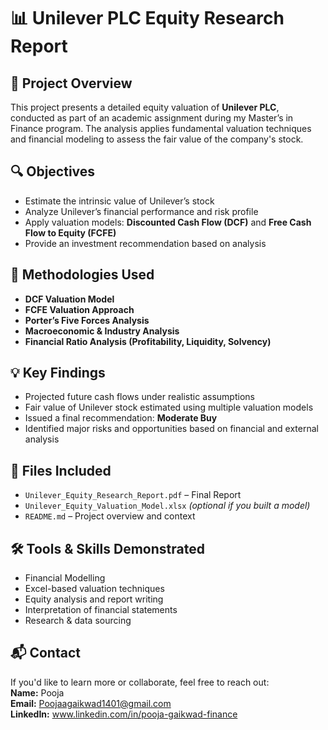 
# 📊 Unilever PLC Equity Research Report

## 📁 Project Overview
This project presents a detailed equity valuation of **Unilever PLC**, conducted as part of an academic assignment during my Master’s in Finance program. The analysis applies fundamental valuation techniques and financial modeling to assess the fair value of the company's stock.

## 🔍 Objectives
- Estimate the intrinsic value of Unilever’s stock  
- Analyze Unilever’s financial performance and risk profile  
- Apply valuation models: **Discounted Cash Flow (DCF)** and **Free Cash Flow to Equity (FCFE)**  
- Provide an investment recommendation based on analysis

## 🧮 Methodologies Used
- **DCF Valuation Model**  
- **FCFE Valuation Approach**  
- **Porter’s Five Forces Analysis**  
- **Macroeconomic & Industry Analysis**  
- **Financial Ratio Analysis (Profitability, Liquidity, Solvency)**

## 💡 Key Findings
- Projected future cash flows under realistic assumptions  
- Fair value of Unilever stock estimated using multiple valuation models  
- Issued a final recommendation: **Moderate Buy**  
- Identified major risks and opportunities based on financial and external analysis

## 📁 Files Included
- `Unilever_Equity_Research_Report.pdf` – Final Report  
- `Unilever_Equity_Valuation_Model.xlsx` *(optional if you built a model)*  
- `README.md` – Project overview and context

## 🛠 Tools & Skills Demonstrated
- Financial Modelling  
- Excel-based valuation techniques  
- Equity analysis and report writing  
- Interpretation of financial statements  
- Research & data sourcing

## 📬 Contact
If you'd like to learn more or collaborate, feel free to reach out:  
**Name:** Pooja  
**Email:** Poojaagaikwad1401@gmail.com  
**LinkedIn:** www.linkedin.com/in/pooja-gaikwad-finance

